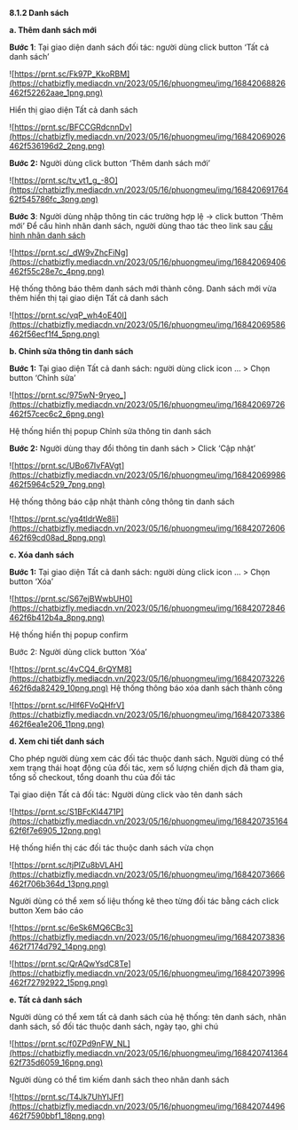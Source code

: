 **8.1.2 Danh sách**

**a. Thêm danh sách mới**

**Bước 1**: Tại giao diện danh sách đối tác: người dùng click button ‘Tất cả danh sách’

![https://prnt.sc/Fk97P_KkoRBM](https://chatbizfly.mediacdn.vn/2023/05/16/phuongmeu/img/16842068826462f52262aae_1png.png)

Hiển thị giao diện Tất cả danh sách

![https://prnt.sc/BFCCGRdcnnDv](https://chatbizfly.mediacdn.vn/2023/05/16/phuongmeu/img/16842069026462f536196d2_2png.png)

**Bước 2:** Người dùng click button ‘Thêm danh sách mới’

![https://prnt.sc/tv_vt1_g_-8O](https://chatbizfly.mediacdn.vn/2023/05/16/phuongmeu/img/16842069176462f545786fc_3png.png)


**Bước 3**: Người dùng nhập thông tin các trường hợp lệ -> click button ‘Thêm mới’
 Để cấu hình nhãn danh sách, người dùng thao tác theo link sau [cấu hình nhãn danh sách](https://chat.bizfly.vn/guides/#/eshop/cauhinhnhandanhsach)
 
![https://prnt.sc/_dW9vZhcFiNg](https://chatbizfly.mediacdn.vn/2023/05/16/phuongmeu/img/16842069406462f55c28e7c_4png.png)

Hệ thống thông báo thêm danh sách mới thành công. Danh sách mới vừa thêm hiển thị tại giao diện Tất cả danh sách

![https://prnt.sc/vqP_wh4oE40I](https://chatbizfly.mediacdn.vn/2023/05/16/phuongmeu/img/16842069586462f56ecf1f4_5png.png)

**b. Chỉnh sửa thông tin danh sách**

**Bước 1:** Tại giao diện Tất cả danh sách: người dùng click icon ... > Chọn button ‘Chỉnh sửa’

![https://prnt.sc/975wN-9ryeo_](https://chatbizfly.mediacdn.vn/2023/05/16/phuongmeu/img/16842069726462f57cec6c2_6png.png)

Hệ thống hiển thị popup Chỉnh sửa thông tin danh sách

**Bước 2:** Người dùng thay đổi thông tin danh sách > Click ‘Cập nhật’

![https://prnt.sc/UBo67IvFAVgt](https://chatbizfly.mediacdn.vn/2023/05/16/phuongmeu/img/16842069986462f5964c529_7png.png)

Hệ thống thông báo cập nhật thành công thông tin danh sách

![https://prnt.sc/yq4tldrWe8Ii](https://chatbizfly.mediacdn.vn/2023/05/16/phuongmeu/img/16842072606462f69cd08ad_8png.png)

**c. Xóa danh sách**

**Bước 1:** Tại giao diện Tất cả danh sách: người dùng click icon ... > Chọn button ‘Xóa’

![https://prnt.sc/S67ejBWwbUH0](https://chatbizfly.mediacdn.vn/2023/05/16/phuongmeu/img/16842072846462f6b412b4a_8png.png)

Hệ thống hiển thị popup confirm

Bước 2: Người dùng click button ‘Xóa’

![https://prnt.sc/4vCQ4_6rQYM8](https://chatbizfly.mediacdn.vn/2023/05/16/phuongmeu/img/16842073226462f6da82429_10png.png)
Hệ thống thông báo xóa danh sách thành công

![https://prnt.sc/Hlf6FVoQHfrV](https://chatbizfly.mediacdn.vn/2023/05/16/phuongmeu/img/16842073386462f6ea1e206_11png.png)

**d. Xem chi tiết danh sách**

Cho phép người dùng xem các đối tác thuộc danh sách. Người dùng có thể xem trạng thái hoạt động của đối tác, xem số lượng chiến dịch đã tham gia, tổng số checkout, tổng doanh thu của đối tác

 Tại giao diện Tất cả đối tác: Người dùng click vào tên danh sách

![https://prnt.sc/S1BFcKl4471P](https://chatbizfly.mediacdn.vn/2023/05/16/phuongmeu/img/16842073516462f6f7e6905_12png.png)

Hệ thống hiển thị các đối tác thuộc danh sách vừa chọn

![https://prnt.sc/tjPIZu8bVLAH](https://chatbizfly.mediacdn.vn/2023/05/16/phuongmeu/img/16842073666462f706b364d_13png.png)


Người dùng có thể xem số liệu thống kê theo từng đối tác bằng cách click button Xem báo cáo


![https://prnt.sc/6eSk6MQ6CBc3](https://chatbizfly.mediacdn.vn/2023/05/16/phuongmeu/img/16842073836462f7174d792_14png.png)

![https://prnt.sc/QrAQwYsdC8Te](https://chatbizfly.mediacdn.vn/2023/05/16/phuongmeu/img/16842073996462f72792922_15png.png)

**e. Tất cả danh sách**

Người dùng có thể xem tất cả danh sách của hệ thống: tên danh sách, nhãn danh sách, số đối tác thuộc danh sách, ngày tạo, ghi chú

![https://prnt.sc/f0ZPd9nFW_NL](https://chatbizfly.mediacdn.vn/2023/05/16/phuongmeu/img/16842074136462f735d6059_16png.png)

Người dùng có thể tìm kiếm danh sách theo nhãn danh sách

![https://prnt.sc/T4Jk7UhYIJFf](https://chatbizfly.mediacdn.vn/2023/05/16/phuongmeu/img/16842074496462f7590bbf1_18png.png)
